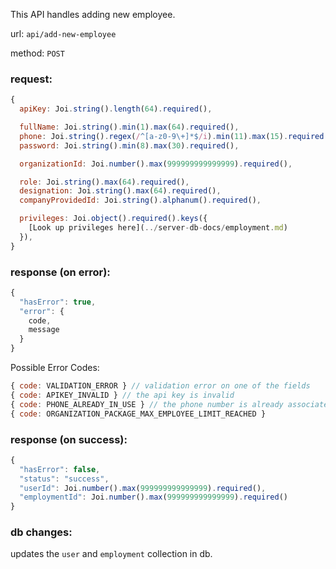 This API handles adding new employee.

url: `api/add-new-employee`

method: `POST`

### request: 
```js
{
  apiKey: Joi.string().length(64).required(),

  fullName: Joi.string().min(1).max(64).required(),
  phone: Joi.string().regex(/^[a-z0-9\+]*$/i).min(11).max(15).required(),
  password: Joi.string().min(8).max(30).required(),

  organizationId: Joi.number().max(999999999999999).required(),

  role: Joi.string().max(64).required(),
  designation: Joi.string().max(64).required(),
  companyProvidedId: Joi.string().alphanum().required(),

  privileges: Joi.object().required().keys({
    [Look up privileges here](../server-db-docs/employment.md)
  }),
}
```

### response (on error):
```js
{
  "hasError": true,
  "error": {
    code,
    message
  }
}
```

Possible Error Codes:
```js
{ code: VALIDATION_ERROR } // validation error on one of the fields
{ code: APIKEY_INVALID } // the api key is invalid
{ code: PHONE_ALREADY_IN_USE } // the phone number is already associated
{ code: ORGANIZATION_PACKAGE_MAX_EMPLOYEE_LIMIT_REACHED }
```

### response (on success):
```js
{
  "hasError": false,
  "status": "success",
  "userId": Joi.number().max(999999999999999).required(),
  "employmentId": Joi.number().max(999999999999999).required()
}
```

### db changes:
updates the `user` and `employment` collection in db.
